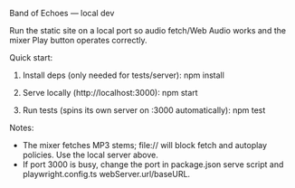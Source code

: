 Band of Echoes — local dev 

Run the static site on a local port so audio fetch/Web Audio works and the mixer Play button operates correctly.

Quick start:

1) Install deps (only needed for tests/server):
   npm install

2) Serve locally (http://localhost:3000):
   npm start

3) Run tests (spins its own server on :3000 automatically):
   npm test

Notes:
- The mixer fetches MP3 stems; file:// will block fetch and autoplay policies. Use the local server above.
- If port 3000 is busy, change the port in package.json serve script and playwright.config.ts webServer.url/baseURL.
